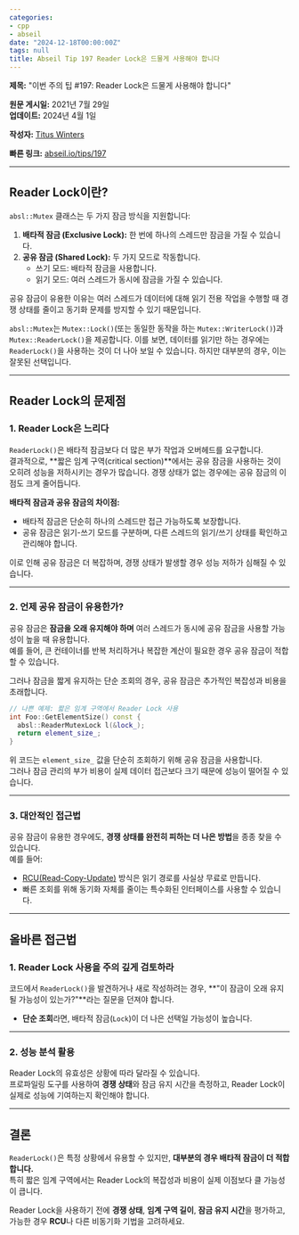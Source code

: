 ```yaml
---
categories:
- cpp
- abseil
date: "2024-12-18T00:00:00Z"
tags: null
title: Abseil Tip 197 Reader Lock은 드물게 사용해야 합니다
---
```



**제목:** "이번 주의 팁 #197: Reader Lock은 드물게 사용해야 합니다"  

**원문 게시일:** 2021년 7월 29일  
**업데이트:** 2024년 4월 1일  

**작성자:** [Titus Winters](mailto:titus@cs.ucr.edu)  

**빠른 링크:** [abseil.io/tips/197](https://abseil.io/tips/197)  

---

## **Reader Lock이란?**

`absl::Mutex` 클래스는 두 가지 잠금 방식을 지원합니다:

1. **배타적 잠금 (Exclusive Lock):** 한 번에 하나의 스레드만 잠금을 가질 수 있습니다.
2. **공유 잠금 (Shared Lock):** 두 가지 모드로 작동합니다.
   - 쓰기 모드: 배타적 잠금을 사용합니다.
   - 읽기 모드: 여러 스레드가 동시에 잠금을 가질 수 있습니다.

공유 잠금이 유용한 이유는 여러 스레드가 데이터에 대해 읽기 전용 작업을 수행할 때 경쟁 상태를 줄이고 동기화 문제를 방지할 수 있기 때문입니다.

`absl::Mutex`는 `Mutex::Lock()`(또는 동일한 동작을 하는 `Mutex::WriterLock()`)과 `Mutex::ReaderLock()`을 제공합니다. 이를 보면, 데이터를 읽기만 하는 경우에는 `ReaderLock()`을 사용하는 것이 더 나아 보일 수 있습니다. 하지만 대부분의 경우, 이는 잘못된 선택입니다.

---

## **Reader Lock의 문제점**

### **1. Reader Lock은 느리다**

`ReaderLock()`은 배타적 잠금보다 더 많은 부가 작업과 오버헤드를 요구합니다.  
결과적으로, **짧은 임계 구역(critical section)**에서는 공유 잠금을 사용하는 것이 오히려 성능을 저하시키는 경우가 많습니다. 경쟁 상태가 없는 경우에는 공유 잠금의 이점도 크게 줄어듭니다.

**배타적 잠금과 공유 잠금의 차이점:**  
- 배타적 잠금은 단순히 하나의 스레드만 접근 가능하도록 보장합니다.
- 공유 잠금은 읽기-쓰기 모드를 구분하며, 다른 스레드의 읽기/쓰기 상태를 확인하고 관리해야 합니다.

이로 인해 공유 잠금은 더 복잡하며, 경쟁 상태가 발생할 경우 성능 저하가 심해질 수 있습니다.

---

### **2. 언제 공유 잠금이 유용한가?**

공유 잠금은 **잠금을 오래 유지해야 하며** 여러 스레드가 동시에 공유 잠금을 사용할 가능성이 높을 때 유용합니다.  
예를 들어, 큰 컨테이너를 반복 처리하거나 복잡한 계산이 필요한 경우 공유 잠금이 적합할 수 있습니다.  

그러나 잠금을 짧게 유지하는 단순 조회의 경우, 공유 잠금은 추가적인 복잡성과 비용을 초래합니다.

```cpp
// 나쁜 예제: 짧은 임계 구역에서 Reader Lock 사용
int Foo::GetElementSize() const {
  absl::ReaderMutexLock l(&lock_);
  return element_size_;
}
```

위 코드는 `element_size_` 값을 단순히 조회하기 위해 공유 잠금을 사용합니다.  
그러나 잠금 관리의 부가 비용이 실제 데이터 접근보다 크기 때문에 성능이 떨어질 수 있습니다.

---

### **3. 대안적인 접근법**

공유 잠금이 유용한 경우에도, **경쟁 상태를 완전히 피하는 더 나은 방법**을 종종 찾을 수 있습니다.  
예를 들어:
- [RCU(Read-Copy-Update)](https://abseil.io/docs/cpp/guides/synchronization) 방식은 읽기 경로를 사실상 무료로 만듭니다.
- 빠른 조회를 위해 동기화 자체를 줄이는 특수화된 인터페이스를 사용할 수 있습니다.

---

## **올바른 접근법**

### **1. Reader Lock 사용을 주의 깊게 검토하라**

코드에서 `ReaderLock()`을 발견하거나 새로 작성하려는 경우, **"이 잠금이 오래 유지될 가능성이 있는가?"**라는 질문을 던져야 합니다.  
- **단순 조회**라면, 배타적 잠금(`Lock`)이 더 나은 선택일 가능성이 높습니다.  

---

### **2. 성능 분석 활용**

Reader Lock의 유효성은 상황에 따라 달라질 수 있습니다.  
프로파일링 도구를 사용하여 **경쟁 상태**와 잠금 유지 시간을 측정하고, Reader Lock이 실제로 성능에 기여하는지 확인해야 합니다.

---

## **결론**

`ReaderLock()`은 특정 상황에서 유용할 수 있지만, **대부분의 경우 배타적 잠금이 더 적합합니다.**  
특히 짧은 임계 구역에서는 Reader Lock의 복잡성과 비용이 실제 이점보다 클 가능성이 큽니다.  

Reader Lock을 사용하기 전에 **경쟁 상태**, **임계 구역 길이**, **잠금 유지 시간**을 평가하고, 가능한 경우 **RCU**나 다른 비동기화 기법을 고려하세요.